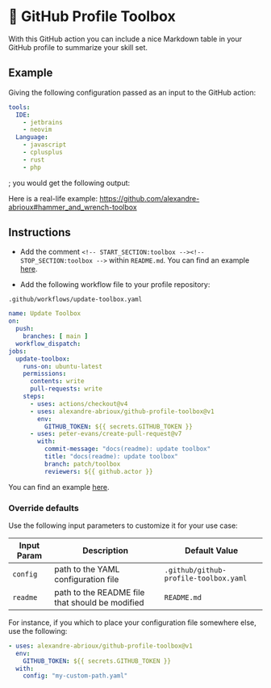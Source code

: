 # 🔧 GitHub Profile Toolbox

With this GitHub action you can include a nice Markdown table in your GitHub profile
to summarize your skill set.

## Example

Giving the following configuration passed as an input to the GitHub action:

```yaml
tools:
  IDE:
    - jetbrains
    - neovim
  Language:
    - javascript
    - cplusplus
    - rust
    - php
```

; you would get the following output:

<!-- START_SECTION:toolbox --><!-- STOP_SECTION:toolbox -->

Here is a real-life example:
https://github.com/alexandre-abrioux#hammer_and_wrench-toolbox

## Instructions

- Add the comment `<!-- START_SECTION:toolbox --><!-- STOP_SECTION:toolbox -->` within `README.md`.
  You can find an example [here](https://github.com/alexandre-abrioux/alexandre-abrioux/blob/master/README.md).

- Add the following workflow file to your profile repository:

`.github/workflows/update-toolbox.yaml`

```yml
name: Update Toolbox
on:
  push:
    branches: [ main ]
  workflow_dispatch:
jobs:
  update-toolbox:
    runs-on: ubuntu-latest
    permissions:
      contents: write
      pull-requests: write
    steps:
      - uses: actions/checkout@v4
      - uses: alexandre-abrioux/github-profile-toolbox@v1
        env:
          GITHUB_TOKEN: ${{ secrets.GITHUB_TOKEN }}
      - uses: peter-evans/create-pull-request@v7
        with:
          commit-message: "docs(readme): update toolbox"
          title: "docs(readme): update toolbox"
          branch: patch/toolbox
          reviewers: ${{ github.actor }}
```

You can find an
example [here](https://github.com/alexandre-abrioux/alexandre-abrioux/blob/master/.github/workflows/update-toolbox.yml).

### Override defaults

Use the following input parameters to customize it for your use case:

| Input Param | Description                                     | Default Value                         |
|-------------|-------------------------------------------------|---------------------------------------|
| `config`    | path to the YAML configuration file             | `.github/github-profile-toolbox.yaml` |
| `readme`    | path to the README file that should be modified | `README.md`                           |

For instance, if you which to place your configuration file somewhere else, use the following:

```yml
- uses: alexandre-abrioux/github-profile-toolbox@v1
  env:
    GITHUB_TOKEN: ${{ secrets.GITHUB_TOKEN }}
  with:
    config: "my-custom-path.yaml"
```
